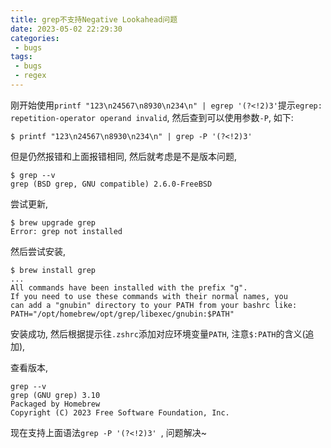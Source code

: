 ```yaml
---
title: grep不支持Negative Lookahead问题
date: 2023-05-02 22:29:30
categories:
 - bugs
tags:
 - bugs
 - regex
---
```


刚开始使用`printf "123\n24567\n8930\n234\n" | egrep '(?<!2)3'`提示`egrep: repetition-operator operand invalid`, 然后查到可以使用参数`-P`, 如下:

```shell
$ printf "123\n24567\n8930\n234\n" | grep -P '(?<!2)3' 
```

但是仍然报错和上面报错相同, 然后就考虑是不是版本问题, 

```shell
$ grep --v
grep (BSD grep, GNU compatible) 2.6.0-FreeBSD
```

尝试更新,

```shell
$ brew upgrade grep
Error: grep not installed
```

然后尝试安装, 

```shell
$ brew install grep
...
All commands have been installed with the prefix "g".
If you need to use these commands with their normal names, you
can add a "gnubin" directory to your PATH from your bashrc like:
PATH="/opt/homebrew/opt/grep/libexec/gnubin:$PATH"
```

安装成功, 然后根据提示往`.zshrc`添加对应环境变量`PATH`, 注意`$:PATH`的含义(追加),

查看版本,  

```shell
grep --v
grep (GNU grep) 3.10
Packaged by Homebrew
Copyright (C) 2023 Free Software Foundation, Inc.
```

现在支持上面语法`grep -P '(?<!2)3' `, 问题解决~